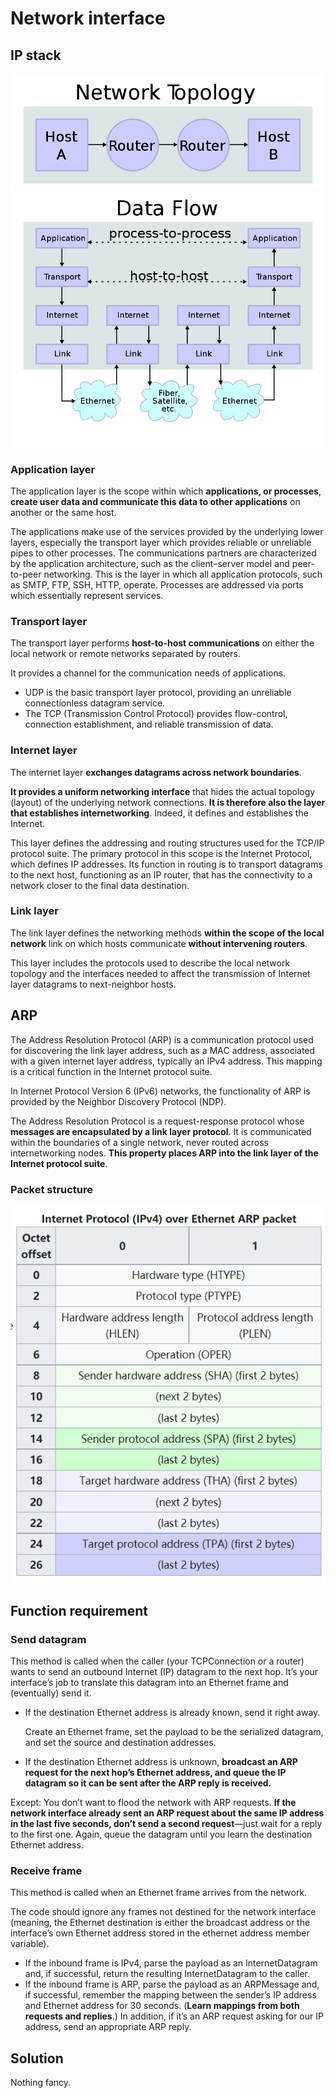 # Network interface

## IP stack

![stack](./pic/IP_stack.png)

### Application layer

The application layer is the scope within which **applications, or processes**, **create user data and communicate this data to other applications** on another or the same host. 

The applications make use of the services provided by the underlying lower layers, especially the transport layer which provides reliable or unreliable pipes to other processes. The communications partners are characterized by the application architecture, such as the client–server model and peer-to-peer networking. This is the layer in which all application protocols, such as SMTP, FTP, SSH, HTTP, operate. Processes are addressed via ports which essentially represent services.

### Transport layer

The transport layer performs **host-to-host communications** on either the local network or remote networks separated by routers.

It provides a channel for the communication needs of applications. 

- UDP is the basic transport layer protocol, providing an unreliable connectionless datagram service. 
- The TCP (Transmission Control Protocol) provides flow-control, connection establishment, and reliable transmission of data.

### Internet layer

The internet layer **exchanges datagrams across network boundaries**. 

**It provides a uniform networking interface** that hides the actual topology (layout) of the underlying network connections. **It is therefore also the layer that establishes internetworking**. Indeed, it defines and establishes the Internet. 

This layer defines the addressing and routing structures used for the TCP/IP protocol suite. The primary protocol in this scope is the Internet Protocol, which defines IP addresses. Its function in routing is to transport datagrams to the next host, functioning as an IP router, that has the connectivity to a network closer to the final data destination.

### Link layer

The link layer defines the networking methods **within the scope of the local network** link on which hosts communicate **without intervening routers**. 

This layer includes the protocols used to describe the local network topology and the interfaces needed to affect the transmission of Internet layer datagrams to next-neighbor hosts.

## ARP

The Address Resolution Protocol (ARP) is a communication protocol used for discovering the link layer address, such as a MAC address, associated with a given internet layer address, typically an IPv4 address. This mapping is a critical function in the Internet protocol suite.

In Internet Protocol Version 6 (IPv6) networks, the functionality of ARP is provided by the Neighbor Discovery Protocol (NDP).

The Address Resolution Protocol is a request-response protocol whose **messages are encapsulated by a link layer protocol**. It is communicated within the boundaries of a single network, never routed across internetworking nodes. **This property places ARP into the link layer of the Internet protocol suite**.

### Packet structure

![packet](./pic/ARP_packet.png)

## Function requirement

### Send datagram

This method is called when the caller (your TCPConnection or a router) wants to send an outbound Internet (IP) datagram to the next hop. It’s your interface’s job to translate this datagram into an Ethernet frame and (eventually) send it.

- If the destination Ethernet address is already known, send it right away. 

  Create an Ethernet frame, set the payload to be the serialized datagram, and set the source and destination addresses.

- If the destination Ethernet address is unknown, **broadcast an ARP request for the next hop’s Ethernet address, and queue the IP datagram so it can be sent after the ARP reply is received.**

Except: You don’t want to flood the network with ARP requests. **If the network interface already sent an ARP request about the same IP address in the last five seconds, don’t send a second request**—just wait for a reply to the first one. Again, queue the datagram until you learn the destination Ethernet address.

### Receive frame

This method is called when an Ethernet frame arrives from the network. 

The code should ignore any frames not destined for the network interface (meaning, the Ethernet destination is either the broadcast address or the interface’s own Ethernet address stored in the ethernet address member variable). 

- If the inbound frame is IPv4, parse the payload as an InternetDatagram and, if successful, return the resulting InternetDatagram to the caller. 
- If the inbound frame is ARP, parse the payload as an ARPMessage and, if successful, remember the mapping between the sender’s IP address and Ethernet address for 30 seconds. (**Learn mappings from both requests and replies**.) In addition, if it’s an ARP request asking for our IP address, send an appropriate ARP reply.

## Solution

Nothing fancy.
